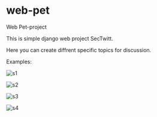 # web-pet
Web Pet-project

This is simple django web project SecTwitt.

Here you can create diffrent specific topics for discussion.

Examples:



![s1](https://user-images.githubusercontent.com/57565730/218311092-980cf9fb-2759-48a3-916a-545a467a0f1f.jpg)


![s2](https://user-images.githubusercontent.com/57565730/218311104-5be9e593-bb3d-4e02-81cd-edf6552ca59b.jpg)


![s3](https://user-images.githubusercontent.com/57565730/218311112-2d050f1f-5ff3-4b25-9574-6a8048c15ad2.jpg)


![s4](https://user-images.githubusercontent.com/57565730/218311122-9b8b154d-4fd2-4cf9-89b0-a46828ce3adb.jpg)
